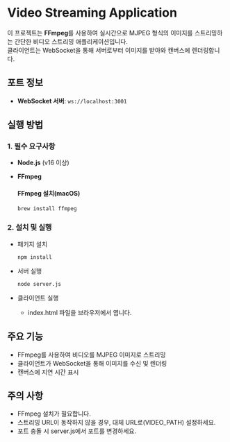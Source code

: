 
# Video Streaming Application

이 프로젝트는 **FFmpeg**를 사용하여 실시간으로 MJPEG 형식의 이미지를 스트리밍하는 간단한 비디오 스트리밍 애플리케이션입니다.  
클라이언트는 WebSocket을 통해 서버로부터 이미지를 받아와 캔버스에 렌더링합니다.

## 포트 정보

- **WebSocket 서버**: `ws://localhost:3001`

## 실행 방법

### 1. 필수 요구사항
- **Node.js** (v16 이상)
- **FFmpeg** 

    #### FFmpeg 설치(macOS)
  ```bash
  brew install ffmpeg
  ```
  
### 2. 설치 및 실행
- 패키지 설치
    ```shell
    npm install
    ```

- 서버 실행
    ```shell
    node server.js
    ```

- 클라이언트 실행
  - index.html 파일을 브라우저에서 엽니다.

## 주요 기능
- FFmpeg를 사용하여 비디오를 MJPEG 이미지로 스트리밍
- 클라이언트가 WebSocket을 통해 이미지를 수신 및 렌더링
- 캔버스에 지연 시간 표시

## 주의 사항
- FFmpeg 설치가 필요합니다.
- 스트리밍 URL이 동작하지 않을 경우, 대체 URL로(VIDEO_PATH) 설정하세요.
- 포트 충돌 시 server.js에서 포트를 변경하세요.
 

